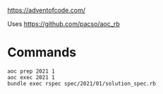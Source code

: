 https://adventofcode.com/

Uses https://github.com/pacso/aoc_rb

# Commands
```
aoc prep 2021 1
aoc exec 2021 1
bundle exec rspec spec/2021/01/solution_spec.rb
```
